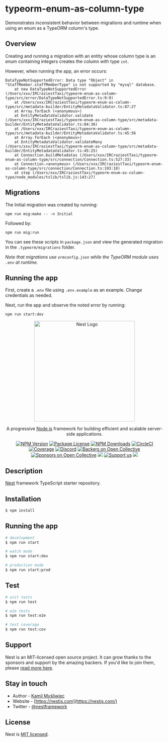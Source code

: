 # typeorm-enum-as-column-type
Demonstrates inconsistent behavior between migrations and runtime when using an enum as a TypeORM column's type.

## Overview
Creating and running a migration with an entity whose column type is an enum containing integers creates the column with type `int`.

However, when running the app, an error occurs:

```
DataTypeNotSupportedError: Data type "Object" in "StaffMember.staffMemberType" is not supported by "mysql" database.
    at new DataTypeNotSupportedError (/Users/xxx/IRCraziestTaxi/typeorm-enum-as-column-type/src/error/DataTypeNotSupportedError.ts:9:9)
    at /Users/xxx/IRCraziestTaxi/typeorm-enum-as-column-type/src/metadata-builder/EntityMetadataValidator.ts:87:27
    at Array.forEach (<anonymous>)
    at EntityMetadataValidator.validate (/Users/xxx/IRCraziestTaxi/typeorm-enum-as-column-type/src/metadata-builder/EntityMetadataValidator.ts:84:36)
    at /Users/xxx/IRCraziestTaxi/typeorm-enum-as-column-type/src/metadata-builder/EntityMetadataValidator.ts:45:56
    at Array.forEach (<anonymous>)
    at EntityMetadataValidator.validateMany (/Users/xxx/IRCraziestTaxi/typeorm-enum-as-column-type/src/metadata-builder/EntityMetadataValidator.ts:45:25)
    at Connection.buildMetadatas (/Users/xxx/IRCraziestTaxi/typeorm-enum-as-column-type/src/connection/Connection.ts:527:33)
    at Connection.<anonymous> (/Users/xxx/IRCraziestTaxi/typeorm-enum-as-column-type/src/connection/Connection.ts:193:18)
    at step (/Users/xxx/IRCraziestTaxi/typeorm-enum-as-column-type/node_modules/tslib/tslib.js:143:27)
```

## Migrations
The Initial migration was created by running:

```
npm run mig:make -- -n Initial
```

Followed by:

```
npm run mig:run
```

You can see these scripts in `package.json` and view the generated migration in the `.typeorm/migrations` folder.

*Note that migrations use `ormconfig.json` while the TypeORM module uses `.env` at runtime.*

## Running the app
First, create a `.env` file using `.env.example` as an example. Change credentials as needed.

Next, run the app and observe the noted error by running:

```
npm run start:dev
```

<p align="center">
  <a href="http://nestjs.com/" target="blank"><img src="https://nestjs.com/img/logo_text.svg" width="320" alt="Nest Logo" /></a>
</p>

[circleci-image]: https://img.shields.io/circleci/build/github/nestjs/nest/master?token=abc123def456
[circleci-url]: https://circleci.com/gh/nestjs/nest

  <p align="center">A progressive <a href="http://nodejs.org" target="_blank">Node.js</a> framework for building efficient and scalable server-side applications.</p>
    <p align="center">
<a href="https://www.npmjs.com/~nestjscore" target="_blank"><img src="https://img.shields.io/npm/v/@nestjs/core.svg" alt="NPM Version" /></a>
<a href="https://www.npmjs.com/~nestjscore" target="_blank"><img src="https://img.shields.io/npm/l/@nestjs/core.svg" alt="Package License" /></a>
<a href="https://www.npmjs.com/~nestjscore" target="_blank"><img src="https://img.shields.io/npm/dm/@nestjs/common.svg" alt="NPM Downloads" /></a>
<a href="https://circleci.com/gh/nestjs/nest" target="_blank"><img src="https://img.shields.io/circleci/build/github/nestjs/nest/master" alt="CircleCI" /></a>
<a href="https://coveralls.io/github/nestjs/nest?branch=master" target="_blank"><img src="https://coveralls.io/repos/github/nestjs/nest/badge.svg?branch=master#9" alt="Coverage" /></a>
<a href="https://discord.gg/G7Qnnhy" target="_blank"><img src="https://img.shields.io/badge/discord-online-brightgreen.svg" alt="Discord"/></a>
<a href="https://opencollective.com/nest#backer" target="_blank"><img src="https://opencollective.com/nest/backers/badge.svg" alt="Backers on Open Collective" /></a>
<a href="https://opencollective.com/nest#sponsor" target="_blank"><img src="https://opencollective.com/nest/sponsors/badge.svg" alt="Sponsors on Open Collective" /></a>
  <a href="https://paypal.me/kamilmysliwiec" target="_blank"><img src="https://img.shields.io/badge/Donate-PayPal-ff3f59.svg"/></a>
    <a href="https://opencollective.com/nest#sponsor"  target="_blank"><img src="https://img.shields.io/badge/Support%20us-Open%20Collective-41B883.svg" alt="Support us"></a>
  <a href="https://twitter.com/nestframework" target="_blank"><img src="https://img.shields.io/twitter/follow/nestframework.svg?style=social&label=Follow"></a>
</p>
  <!--[![Backers on Open Collective](https://opencollective.com/nest/backers/badge.svg)](https://opencollective.com/nest#backer)
  [![Sponsors on Open Collective](https://opencollective.com/nest/sponsors/badge.svg)](https://opencollective.com/nest#sponsor)-->

## Description

[Nest](https://github.com/nestjs/nest) framework TypeScript starter repository.

## Installation

```bash
$ npm install
```

## Running the app

```bash
# development
$ npm run start

# watch mode
$ npm run start:dev

# production mode
$ npm run start:prod
```

## Test

```bash
# unit tests
$ npm run test

# e2e tests
$ npm run test:e2e

# test coverage
$ npm run test:cov
```

## Support

Nest is an MIT-licensed open source project. It can grow thanks to the sponsors and support by the amazing backers. If you'd like to join them, please [read more here](https://docs.nestjs.com/support).

## Stay in touch

- Author - [Kamil Myśliwiec](https://kamilmysliwiec.com)
- Website - [https://nestjs.com](https://nestjs.com/)
- Twitter - [@nestframework](https://twitter.com/nestframework)

## License

Nest is [MIT licensed](LICENSE).
